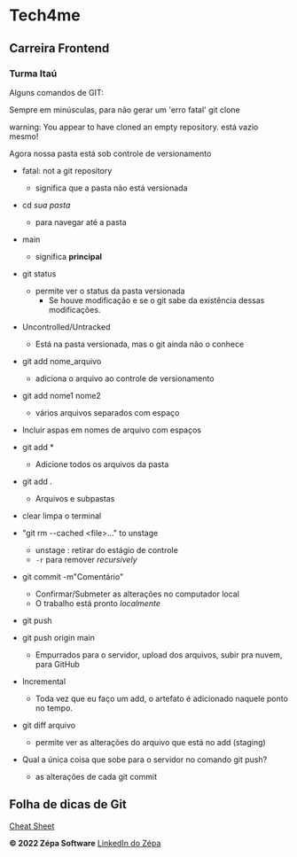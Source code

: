 # Tech4me

## Carreira Frontend

### Turma Itaú

Alguns comandos de GIT:

Sempre em minúsculas, para não gerar um 'erro fatal'
git clone <url>

warning: You appear to have cloned an empty repository.
está vazio mesmo!

Agora nossa pasta está sob controle de versionamento

- fatal: not a git repository
  - significa que a pasta não está versionada
- cd _sua pasta_

  - para navegar até a pasta

- main

  - significa **principal**

- git status

  - permite ver o status da pasta versionada
    - Se houve modificação e se o git sabe da existência dessas modificações.

- Uncontrolled/Untracked

  - Está na pasta versionada, mas o git ainda não o conhece

- git add nome_arquivo

  - adiciona o arquivo ao controle de versionamento

- git add nome1 nome2

  - vários arquivos separados com espaço

- Incluir aspas em nomes de arquivo com espaços

- git add \*
  - Adicione todos os arquivos da pasta
- git add .

  - Arquivos e subpastas

- clear limpa o terminal

- "git rm --cached \<file>..." to unstage

  - unstage : retirar do estágio de controle
  - `-r` para remover _recursively_

- git commit -m"Comentário"

  - Confirmar/Submeter as alterações no computador local
  - O trabalho está pronto _localmente_

- git push
- git push origin main

  - Empurrados para o servidor, upload dos arquivos, subir pra nuvem, para GitHub

- Incremental

  - Toda vez que eu faço um add, o artefato é adicionado naquele ponto no tempo.

- git diff arquivo

  - permite ver as alterações do arquivo que está no add (staging)

- Qual a única coisa que sobe para o servidor no comando git push?
  - as alterações de cada git commit

## Folha de dicas de Git

[Cheat Sheet](https://education.github.com/git-cheat-sheet-education.pdf)

**© 2022 Zépa Software**
[LinkedIn do Zépa](https://www.linkedin.com/in/moisesbaddini)
